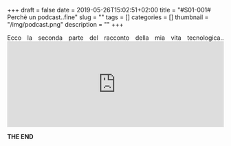 +++
draft = false
date = 2019-05-26T15:02:51+02:00
title = "#S01-001# Perchè un podcast..fine"
slug = ""
tags = []
categories = []
thumbnail = "/img/podcast.png"
description = ""
+++
<DIV align="justify">
Ecco la seconda parte del racconto della mia vita tecnologica..

<iframe src="https://widget.spreaker.com/player?episode_id=18074423&theme=light&playlist=false&playlist-continuous=false&autoplay=false&live-autoplay=false&chapters-image=true&episode_image_position=right&hide-logo=false&hide-likes=false&hide-comments=false&hide-sharing=false&hide-download=true" width="100%" height="200px" frameborder="0"></iframe>

**THE END**
